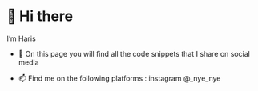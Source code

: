 <h1> 👋 Hi there</h1>
I’m Haris 

- 📜 On this page you will find all the code snippets that I share on social media


- 📫 Find me on the following platforms : instagram @_nye_nye

<!---
Nyecript/Nyecript is a ✨ special ✨ repository because its `README.md` (this file) appears on your GitHub profile.
You can click the Preview link to take a look at your changes.
--->
